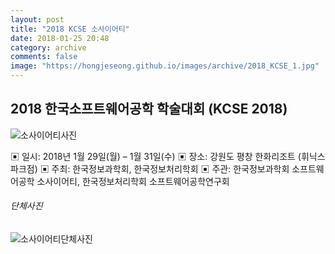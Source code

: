 ```yaml
---
layout: post
title: "2018 KCSE 소사이어티"
date: 2018-01-25 20:48
category: archive
comments: false
image: "https://hongjeseong.github.io/images/archive/2018_KCSE_1.jpg"
---
```


## 2018 한국소프트웨어공학 학술대회 (KCSE 2018)  

![소사이어티사진](https://hongjeseong.github.io/images/archive/2018_KCSE_1.jpg)


▣ 일시: 2018년 1월 29일(월) – 1월 31일(수)
▣ 장소: 강원도 평창 한화리조트 (휘닉스파크점)
▣ 주최: 한국정보과학회, 한국정보처리학회
▣ 주관: 한국정보과학회 소프트웨어공학 소사이어티, 한국정보처리학회 소프트웨어공학연구회


###### 단체사진
![소사이어티단체사진](https://hongjeseong.github.io/images/archive/2018_KCSE_2.jpg)
